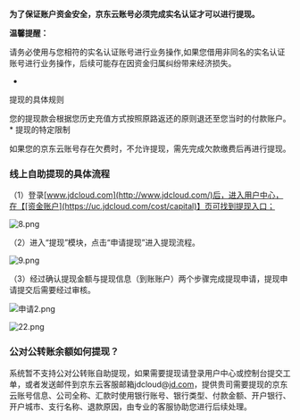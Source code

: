 **为了保证账户资金安全，京东云账号必须完成实名认证才可以进行提现。**

**温馨提醒：**

请务必使用与您相符的实名认证账号进行业务操作,如果您借用非同名的实名认证账号进行业务操作，后续可能存在因资金归属纠纷带来经济损失。

* 
提现的具体规则

您的提现款会根据您历史充值方式按照原路返还的原则退还至您当时的付款账户。
* 
提现的特定限制

如果您的京东云账号存在欠费时，不允许提现，需先完成欠款缴费后再进行提现。

### **线上自助提现的具体流程**

（1）登录[www.jdcloud.com](http://www.jdcloud.com/)后，进入用户中心，在【[资金账户](https://uc.jdcloud.com/cost/capital)】页可找到提现入口；

![8.png](https://img1.jcloudcs.com/cms/c65420bd-efc8-4718-9f9d-65789275995c20180416220217.png "8.png")

（2）进入“提现”模块，点击“申请提现”进入提现流程。

![9.png](https://img1.jcloudcs.com/cms/40abc2ac-6b6c-4320-bbdd-48029405a24520180416220531.png "9.png")

（3）经过确认提现金额与提现信息（到账账户）两个步骤完成提现申请，提现申请提交后需要经过审核。

![申请2.png](https://img1.jcloudcs.com/cms/c776571d-bab8-4807-b8c7-b4df3e15d3e220170908152823.png "申请2.png")

![22.png](https://img1.jcloudcs.com/cms/4e4bfde7-3ec7-4973-b5a6-ad02c2ae1e2520170908152736.png "22.png")

### **公对公转账余额如何提现？**

系统暂不支持公对公转账自助提现，如果需要提现请登录用户中心或控制台提交工单，或者发送邮件到京东云客服邮箱jdcloud@[jd.com](http://jd.com/)，提供贵司需要提现的京东云账号信息、公司全称、汇款时使用银行账号、银行类型、付款金额、开户银行、开户城市、支行名称、退款原因，由专业的客服协助您进行后续处理。